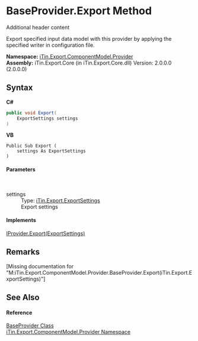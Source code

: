 # BaseProvider.Export Method 
Additional header content 

Export specified input data model with this provider by applying the specified writer in configuration file.

**Namespace:**&nbsp;<a href="N_iTin_Export_ComponentModel_Provider">iTin.Export.ComponentModel.Provider</a><br />**Assembly:**&nbsp;iTin.Export.Core (in iTin.Export.Core.dll) Version: 2.0.0.0 (2.0.0.0)

## Syntax

**C#**<br />
``` C#
public void Export(
	ExportSettings settings
)
```

**VB**<br />
``` VB
Public Sub Export ( 
	settings As ExportSettings
)
```


#### Parameters
&nbsp;<dl><dt>settings</dt><dd>Type: <a href="T_iTin_Export_ExportSettings">iTin.Export.ExportSettings</a><br />Export settings</dd></dl>

#### Implements
<a href="M_iTin_Export_ComponentModel_Provider_IProvider_Export">IProvider.Export(ExportSettings)</a><br />

## Remarks
\[Missing <remarks> documentation for "M:iTin.Export.ComponentModel.Provider.BaseProvider.Export(iTin.Export.ExportSettings)"\]

## See Also


#### Reference
<a href="T_iTin_Export_ComponentModel_Provider_BaseProvider">BaseProvider Class</a><br /><a href="N_iTin_Export_ComponentModel_Provider">iTin.Export.ComponentModel.Provider Namespace</a><br />